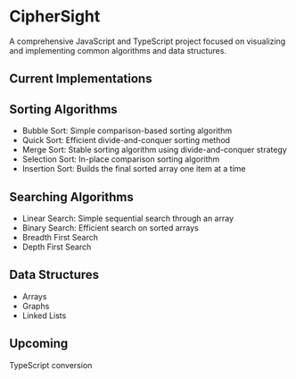 # CipherSight

A comprehensive JavaScript and TypeScript project focused on visualizing and implementing common algorithms and data structures.

## Current Implementations

## Sorting Algorithms

- Bubble Sort: Simple comparison-based sorting algorithm
- Quick Sort: Efficient divide-and-conquer sorting method
- Merge Sort: Stable sorting algorithm using divide-and-conquer strategy
- Selection Sort: In-place comparison sorting algorithm
- Insertion Sort: Builds the final sorted array one item at a time

## Searching Algorithms

- Linear Search: Simple sequential search through an array
- Binary Search: Efficient search on sorted arrays
- Breadth First Search
- Depth First Search

## Data Structures

- Arrays
- Graphs
- Linked Lists

## Upcoming

TypeScript conversion
